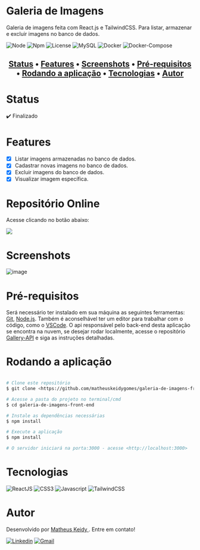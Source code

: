 # Galeria de Imagens

Galeria de imagens feita com React.js e TailwindCSS. Para listar, armazenar e excluir imagens no banco de dados.

![Node](https://img.shields.io/badge/Node-v16.14%20(LTS)-brightgreen)
![Npm](https://img.shields.io/badge/Npm-v8.3.1-blue) 
![License](https://img.shields.io/badge/License-MIT-red)
![MySQL](https://img.shields.io/badge/MySQL-v8.0.28-blueviolet)
![Docker](https://img.shields.io/badge/Docker-v20.10.12-informational)
![Docker-Compose](https://img.shields.io/badge/Docker--compose-v1.29.2-blue)

<h2 align="center">
 <a href="#Status">Status</a> •
 <a href="#Features">Features</a> •
 <a href="#Screenshots">Screenshots</a> • 
 <a href="#Pré-requisitos">Pré-requisitos</a> • 
 <a href="#Rodando-a-aplicação">Rodando a aplicação</a> • 
 <a href="#Tecnologias">Tecnologias</a> • 
 <a href="#Autor">Autor </a>
</h2>

# Status

:heavy_check_mark: Finalizado

# Features

- [x] Listar imagens armazenadas no banco de dados.
- [x] Cadastrar novas imagens no banco de dados.
- [x] Excluir imagens do banco de dados.
- [x] Visualizar imagem específica.

# Repositório Online

Acesse clicando no botão abaixo:   
  
<a href="https://gallery-mk.herokuapp.com/"> 
    <img src="https://img.shields.io/badge/Heroku-430098?style=for-the-badge&logo=heroku&logoColor=white"/> 
</a>


# Screenshots

![image](https://user-images.githubusercontent.com/74063350/147399104-f5f3e7cc-e37b-409f-b967-ad59cbec1ce6.png)

# Pré-requisitos

Será necessário ter instalado em sua máquina as seguintes ferramentas:
[Git](https://git-scm.com), [Node.js](https://nodejs.org/en/). Também é 
aconselhável ter um editor para trabalhar com o código, como o [VSCode](https://code.visualstudio.com/). O api responsável
pelo back-end desta aplicação se encontra na nuvem, se desejar rodar localmente, acesse o repositório [Gallery-API](https://github.com/matheuskeidygomes/galeria-de-imagens-back-end-api.git) e siga as instruções detalhadas.


# Rodando a aplicação

```bash

# Clone este repositório
$ git clone <https://github.com/matheuskeidygomes/galeria-de-imagens-front-end.git>

# Acesse a pasta do projeto no terminal/cmd
$ cd galeria-de-imagens-front-end

# Instale as dependências necessárias
$ npm install

# Execute a aplicação
$ npm install

# O servidor iniciará na porta:3000 - acesse <http://localhost:3000>

```

# Tecnologias 

![ReactJS](https://img.shields.io/badge/React-20232A?style=for-the-badge&logo=react&logoColor=61DAFB)
![CSS3](https://img.shields.io/badge/CSS3-1572B6?style=for-the-badge&logo=css3&logoColor=white)
![Javascript](https://img.shields.io/badge/JavaScript-F7DF1E?style=for-the-badge&logo=javascript&logoColor=black)
![TailwindCSS](https://img.shields.io/badge/Tailwind_CSS-38B2AC?style=for-the-badge&logo=tailwind-css&logoColor=white)
  
# Autor

Desenvolvido por <a href="https://github.com/matheuskeidygomes"> Matheus Keidy </a>. Entre em contato!  
  
[![Linkedin](https://img.shields.io/badge/LinkedIn-0077B5?style=for-the-badge&logo=linkedin&logoColor=white)](https://www.linkedin.com/in/matheus-keidy-7b9886190/)
[![Gmail](https://img.shields.io/badge/Gmail-D14836?style=for-the-badge&logo=gmail&logoColor=white)](mailto:matheuskeidygomes@gmail.com)




